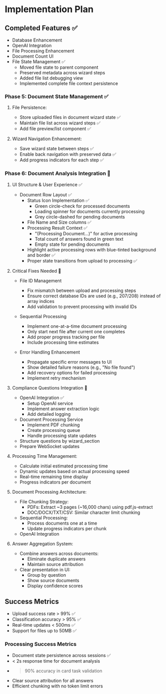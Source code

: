# Implementation Plan

## Completed Features ✅
- Database Enhancement
- OpenAI Integration
- File Processing Enhancement
- Document Count UI
- File State Management ✅
  - Moved file state to parent component
  - Preserved metadata across wizard steps
  - Added file list debugging view
  - Implemented complete file context persistence

### Phase 5: Document State Management ✅
1. File Persistence:
   - Store uploaded files in document wizard state ✅
   - Maintain file list across wizard steps ✅
   - Add file preview/list component ✅

2. Wizard Navigation Enhancement:
   - Save wizard state between steps ✅
   - Enable back navigation with preserved data ✅
   - Add progress indicators for each step ✅

### Phase 6: Document Analysis Integration 🔄

1. UI Structure & User Experience ✅
   - Document Row Layout ✅
     - Status Icon Implementation ✅
       - Green circle-check for processed documents
       - Loading spinner for documents currently processing
       - Grey circle-dashed for pending documents
     - File Name and Size columns ✅
     - Processing Result Context ✅
       - "(Processing Document...)" for active processing
       - Total count of answers found in green text
       - Empty state for pending documents
     - Highlight active processing rows with blue-tinted background and border ✅
     - Proper state transitions from upload to processing ✅

2. Critical Fixes Needed 🚨
   - File ID Management
     - Fix mismatch between upload and processing steps
     - Ensure correct database IDs are used (e.g., 207/208) instead of array indices
     - Add validation to prevent processing with invalid IDs

   - Sequential Processing
     - Implement one-at-a-time document processing
     - Only start next file after current one completes
     - Add proper progress tracking per file
     - Include processing time estimates

   - Error Handling Enhancement
     - Propagate specific error messages to UI
     - Show detailed failure reasons (e.g., "No file found")
     - Add recovery options for failed processing
     - Implement retry mechanism

3. Compliance Questions Integration 🔄
   - OpenAI Integration ✅
     - Setup OpenAI service
     - Implement answer extraction logic
     - Add detailed logging
   - Document Processing Service
     - Implement PDF chunking
     - Create processing queue
     - Handle processing state updates
   - Structure questions by wizard_section
   - Prepare WebSocket updates

4. Processing Time Management:
   - Calculate initial estimated processing time
   - Dynamic updates based on actual processing speed
   - Real-time remaining time display
   - Progress indicators per document

5. Document Processing Architecture:
   - File Chunking Strategy:
     - PDFs: Extract ~3 pages (~16,000 chars) using pdf.js-extract
     - DOC/DOCX/TXT/CSV: Similar character limit chunking
   - Sequential Processing:
     - Process documents one at a time
     - Update progress indicators per chunk
   - OpenAI Integration

6. Answer Aggregation System:
   - Combine answers across documents:
     - Eliminate duplicate answers
     - Maintain source attribution
   - Clear presentation in UI:
     - Group by question
     - Show source documents
     - Display confidence scores

## Success Metrics
- Upload success rate > 99% ✅
- Classification accuracy > 95% ✅
- Real-time updates < 500ms ✅
- Support for files up to 50MB ✅

### Processing Success Metrics
- Document state persistence across sessions ✅
- < 2s response time for document analysis
- > 90% accuracy in card task validation
- Clear source attribution for all answers
- Efficient chunking with no token limit errors